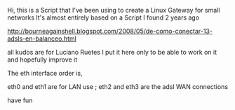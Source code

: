 Hi, this is a Script that I've been using to create a Linux Gateway for small networks
It's almost entirely based on a Script I found 2 years ago

 http://bourneagainshell.blogspot.com/2008/05/de-como-conectar-13-adsls-en-balanceo.html

all kudos are for Luciano Ruetes
I put it here only to be able to work on it and hopefully improve it

 The eth interface order is,

eth0 and eth1 are for LAN use ; eth2 and eth3 are the adsl WAN connections

 have fun

